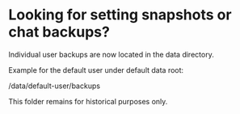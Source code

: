 # Looking for setting snapshots or chat backups?

Individual user backups are now located in the data directory.

Example for the default user under default data root:

/data/default-user/backups

This folder remains for historical purposes only.
